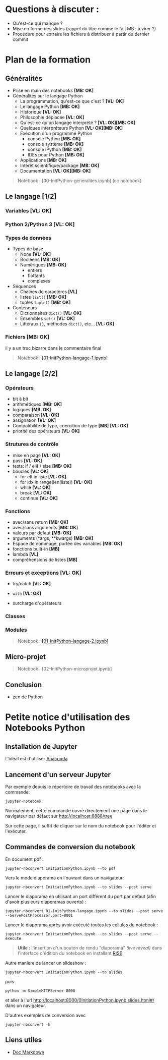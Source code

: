 # Questions à discuter :

- Qu'est-ce qui manque ?
- Mise en forme des slides (rappel du titre comme le fait MB : à virer ?)
- Procédure pour extraire les fichiers à distribuer à partir du dernier commit

# Plan de la formation

## Généralités

- Prise en main des notebooks **[MB: OK]**
- Généralités sur le langage Python
	- La programmation, qu'est-ce que c'est ? **[VL: OK]**
	- Le langage Python **[MB: OK]**
	- Historique **[VL: OK]**
	- Philosophie déplacée **[VL: OK]**
	- Qu'est-ce qu'un langage interprété ? **[VL: OK][MB: OK]**
	- Quelques interpréteurs Python **[VL: OK][MB: OK]**
	- Exécution d'un programme Python
		- console Python **[MB: OK]**
		- console système **[MB: OK]**
		- console iPython **[MB: OK]**
		- IDEs pour Python **[MB: OK]**
	- Applications **[MB: OK]**
	- Intérêt scientifique/package **[MB: OK]**
	- Documentation **[VL: OK][MB: OK]**


> Notebook : [00-InitPython-generalites.ipynb] (ce notebook)

## Le langage [1/2]

### Variables **[VL: OK]**
### Python 2/Python 3 **[VL: OK]**
### Types de données
- Types de base
	- None **[VL: OK]**
	- Booléens **[MB: OK]**
	- Numériques **[MB: OK]**
		- entiers
		- flottants
		- complexes	
- Séquences
	- Chaines de caractères **[VL]**
	- listes ``list()`` **[MB: OK]**
	- tuples ``tuple()`` **[MB: OK]**
- Conteneurs
	- Dictionnaires ``dict()`` **[VL: OK]**
	- Ensembles ``set()`` **[VL: OK]**
	- Littéraux ``{}``, méthodes ``dict()``, etc... **[VL: OK]**
	
### Fichiers **[MB: OK]**
il y a un truc bizarre dans le commentaire final

> Notebook : [[01-InitPython-langage-1.ipynb]](http://localhost:8888/notebooks/01-InitPython-langage-1.ipynb)

## Le langage [2/2]

### Opérateurs

- bit à bit 
- arithmétiques **[MB: OK]**
- logiques **[MB: OK]**
- comparaison **[VL: OK]**
- assignation **[VL: OK]**
- Compatibilité de type, coercition de type **[MB]** **[VL: OK]**
- priorité des opérateurs **[VL: OK]**


### Strutures de contrôle

- mise en page **[VL: OK]**
- pass **[VL: OK]**
- tests: if / elif / else **[MB: OK]**
- boucles **[VL: OK]**
	* for elt in liste **[VL: OK]**
	* for idx in range(len(liste)) **[VL: OK]**
	* while **[VL: OK]**
	* break **[VL: OK]**
	* continue **[VL: OK]**

### Fonctions
  * avec/sans return **[MB: OK]**
  * avec/sans arguments **[MB: OK]**
  * valeurs par defaut **[MB: OK]**
  * arguments (*args, **kwargs) **[MB: OK]**
  * Espace de nommage, portée des variables **[MB: OK]**
  * fonctions built-in **[MB]**
  * lambda **[VL]**
  * compréhensions de listes **[MB]**

### Erreurs et exceptions **[VL: OK]**
- try/catch **[VL: OK]**
- ``with`` **[VL: OK]**


- surcharge d'opérateurs

### Classes

### Modules

> Notebook : [[01-InitPython-langage-2.ipynb]](http://localhost:8888/notebooks/01-InitPython-langage-2.ipynb)

## Micro-projet

> Notebook : [02-InitPython-microprojet.ipynb]

## Conclusion

- zen de Python


# Petite notice d'utilisation des Notebooks Python


## Installation de Jupyter

L'idéal est d'utiliser [Anaconda](http://jupyter.readthedocs.org/en/latest/install.html)

## Lancement d'un serveur Jupyter

Par exemple depuis le répertoire de travail des notebooks avec la commande:

	jupyter-notebook

Normalement, cette commande ouvre directement une page dans le navigateur par défaut sur [http://localhost:8888/tree](http://localhost:8888/tree)

Sur cette page, il suffit de cliquer sur le nom du notebook pour l'éditer et l'exécuter.

## Commandes de conversion du notebook

En document pdf :

	jupyter-nbconvert InitiationPython.ipynb --to pdf
	
Vers le mode diaporama en l'ouvrant dans un navigateur:

	jupyter-nbconvert InitiationPython.ipynb --to slides --post serve
	
Lancer le diaporama en utilisant un port différent du port par défaut (afin d'avoir plusieurs diaporamas ouverts) :

	jupyter-nbconvert 01-InitPython-langage.ipynb --to slides --post serve --ServePostProcessor.port=8001 
	
Lancer le diaporama après avoir exécuté toutes les cellules du notebook :

	jupyter-nbconvert InitiationPython.ipynb --to slides --post serve --execute


> **Utile :** l'insertion d'un bouton de rendu "diaporama" *(live reveal)* dans l'interface d'édition du notebook en installant [RISE](https://github.com/damianavila/RISE).

Autre manière de lancer un slideshow :

	jupyter-nbconvert InitiationPython.ipynb --to slides

puis

	python -m SimpleHTTPServer 8000
	
et aller à l'url [http://localhost:8000/0InitiationPython.ipynb.slides.html#/](http://localhost:8000/0InitiationPython.ipynb.slides.html#/) dans un navigateur.

D'autres exemples de conversion avec

	jupyter-nbconvert -h
    
## Liens utiles

- [Doc Markdown](https://guides.github.com/features/mastering-markdown)
